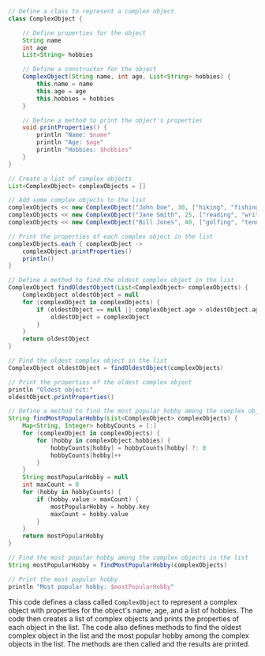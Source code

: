 ```groovy
// Define a class to represent a complex object
class ComplexObject {

    // Define properties for the object
    String name
    int age
    List<String> hobbies

    // Define a constructor for the object
    ComplexObject(String name, int age, List<String> hobbies) {
        this.name = name
        this.age = age
        this.hobbies = hobbies
    }

    // Define a method to print the object's properties
    void printProperties() {
        println "Name: $name"
        println "Age: $age"
        println "Hobbies: $hobbies"
    }
}

// Create a list of complex objects
List<ComplexObject> complexObjects = []

// Add some complex objects to the list
complexObjects << new ComplexObject("John Doe", 30, ["hiking", "fishing", "camping"])
complexObjects << new ComplexObject("Jane Smith", 25, ["reading", "writing", "painting"])
complexObjects << new ComplexObject("Bill Jones", 40, ["golfing", "tennis", "swimming"])

// Print the properties of each complex object in the list
complexObjects.each { complexObject ->
    complexObject.printProperties()
    println()
}

// Define a method to find the oldest complex object in the list
ComplexObject findOldestObject(List<ComplexObject> complexObjects) {
    ComplexObject oldestObject = null
    for (complexObject in complexObjects) {
        if (oldestObject == null || complexObject.age > oldestObject.age) {
            oldestObject = complexObject
        }
    }
    return oldestObject
}

// Find the oldest complex object in the list
ComplexObject oldestObject = findOldestObject(complexObjects)

// Print the properties of the oldest complex object
println "Oldest object:"
oldestObject.printProperties()

// Define a method to find the most popular hobby among the complex objects in the list
String findMostPopularHobby(List<ComplexObject> complexObjects) {
    Map<String, Integer> hobbyCounts = [:]
    for (complexObject in complexObjects) {
        for (hobby in complexObject.hobbies) {
            hobbyCounts[hobby] = hobbyCounts[hobby] ?: 0
            hobbyCounts[hobby]++
        }
    }
    String mostPopularHobby = null
    int maxCount = 0
    for (hobby in hobbyCounts) {
        if (hobby.value > maxCount) {
            mostPopularHobby = hobby.key
            maxCount = hobby.value
        }
    }
    return mostPopularHobby
}

// Find the most popular hobby among the complex objects in the list
String mostPopularHobby = findMostPopularHobby(complexObjects)

// Print the most popular hobby
println "Most popular hobby: $mostPopularHobby"
```

This code defines a class called `ComplexObject` to represent a complex object with properties for the object's name, age, and a list of hobbies. The code then creates a list of complex objects and prints the properties of each object in the list. The code also defines methods to find the oldest complex object in the list and the most popular hobby among the complex objects in the list. The methods are then called and the results are printed.